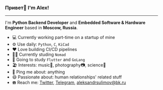 ### Привет👋 I'm Alex!

---

I'm **Python Backend Developer** and **Embedded Software & Hardware Engineer** based in **Moscow, Russia**.

- 💻 Currently working part-time on a startup of mine
- ⚙️ Use daily: `Python`, `C`, `KiCad`
- ❤️ Love building CI/CD pipelines
- 👨‍🎓 Currently studing `Nomad`
- 📖 Going to study `Flutter` and `GoLang`
- 🏖️ Interests: music🎵, photography📷, science🔬
- 💬 Ping me about: anything
- 😄 Passionate about: human relationships' related stuff
- ☎️ Reach me: [Twitter](https://twitter.com/toFoxOrNot), [Telegram](https://t.me/aleksul), [aleksandrsulimov@bk.ru](mailto:Aleksandrsulimov@bk.ru)

